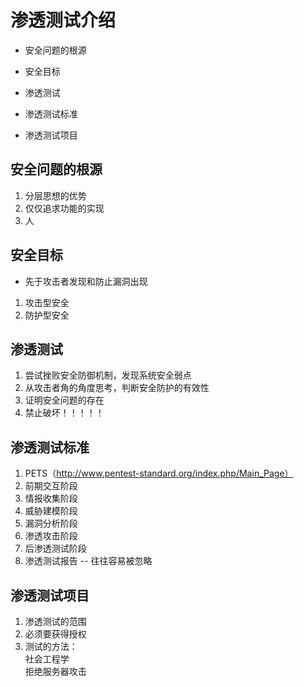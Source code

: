 

# 渗透测试介绍

* 安全问题的根源

* 安全目标

* 渗透测试

* 渗透测试标准

* 渗透测试项目

## 安全问题的根源

1. 分层思想的优势
2. 仅仅追求功能的实现
3. 人


## 安全目标

* 先于攻击者发现和防止漏洞出现
1. 攻击型安全
2. 防护型安全

## 渗透测试
1. 尝试挫败安全防御机制，发现系统安全弱点
2. 从攻击者角的角度思考，判断安全防护的有效性
3. 证明安全问题的存在
4. 禁止破坏！！！！！

## 渗透测试标准
1. PETS（http://www.pentest-standard.org/index.php/Main_Page）
2. 前期交互阶段
3. 情报收集阶段
4. 威胁建模阶段
5. 漏洞分析阶段
6. 渗透攻击阶段
7. 后渗透测试阶段
8. 渗透测试报告        -- 往往容易被忽略


## 渗透测试项目
1. 渗透测试的范围
2. 必须要获得授权
3. 测试的方法：  
    社会工程学  
    拒绝服务器攻击  
   

